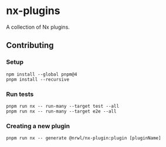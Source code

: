 # nx-plugins

A collection of Nx plugins.

## Contributing

### Setup

```shell
npm install --global pnpm@4
pnpm install --recursive
```

### Run tests

```shell
pnpm run nx -- run-many --target test --all
pnpm run nx -- run-many --target e2e --all
```

### Creating a new plugin

```shell
pnpm run nx -- generate @nrwl/nx-plugin:plugin [pluginName]
```
